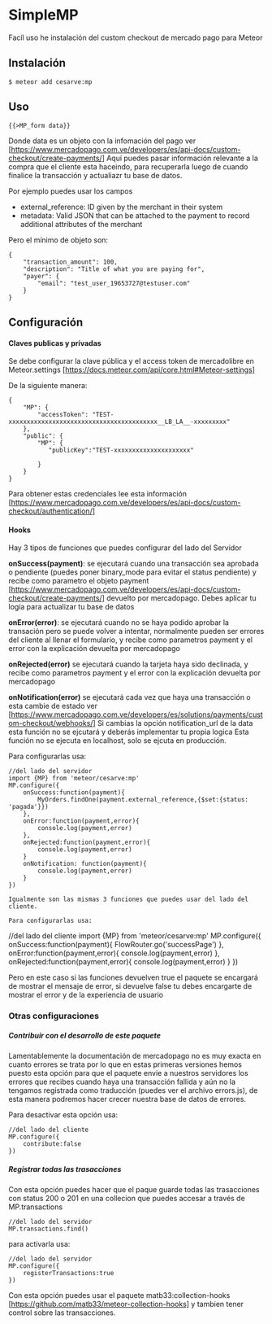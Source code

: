 # SimpleMP

Facíl uso he instalación del custom checkout de mercado pago para Meteor

## Instalación
```
$ meteor add cesarve:mp
```

## Uso
```
{{>MP_form data}}
```

Donde data es un objeto con la infomación del pago ver [https://www.mercadopago.com.ve/developers/es/api-docs/custom-checkout/create-payments/]
Aquí puedes pasar información relevante a la compra que el cliente esta haceindo, para recuperarla
 luego de cuando finalice la transacción y actualiazr tu base de datos.
 
Por ejemplo puedes usar los campos
* external_reference: ID given by the merchant in their system
* metadata: Valid JSON that can be attached to the payment to record additional 
attributes of the merchant

Pero el mínimo de objeto son:

```
{
    "transaction_amount": 100,
    "description": "Title of what you are paying for",
    "payer": {
        "email": "test_user_19653727@testuser.com"
    }
}

```


## Configuración 

#### Claves publicas y privadas
Se debe configurar la clave pública y el access token de mercadolibre en Meteor.settings 
[https://docs.meteor.com/api/core.html#Meteor-settings]

De la siguiente manera:

```
{
    "MP": {
        "accessToken": "TEST-xxxxxxxxxxxxxxxxxxxxxxxxxxxxxxxxxxxxxxxxx__LB_LA__-xxxxxxxxx"
    },
    "public": {
        "MP": {
           "publicKey":"TEST-xxxxxxxxxxxxxxxxxxxxx"

        }
    }
}
```

Para obtener estas credenciales lee esta información [https://www.mercadopago.com.ve/developers/es/api-docs/custom-checkout/authentication/]

#### Hooks 

Hay 3 tipos de funciones que puedes configurar del lado del Servidor

**onSuccess(payment)**: se ejecutará cuando una transacción sea aprobada o pendiente (puedes poner
 binary_mode para evitar el status pendiente) y recibe como parametro el objeto payment 
 [https://www.mercadopago.com.ve/developers/es/api-docs/custom-checkout/create-payments/] 
 devuelto por mercadopago. Debes aplicar tu logía para actualizar tu base de datos

**onError(error)**: se ejecutará cuando no se haya podido aprobar la transación pero se puede 
volver a intentar, normalmente pueden ser errores del cliente al llenar el formulario, y recibe 
como parametros payment y el error con la explicación devuelta por mercadopago

**onRejected(error)** se ejecutará cuando la tarjeta haya sido declinada, y recibe como parametros
 payment y el error con la explicación devuelta por mercadopago

**onNotification(error)** se ejecutará cada vez que haya una transacción o esta cambie de estado ver
[https://www.mercadopago.com.ve/developers/es/solutions/payments/custom-checkout/webhooks/]
Si cambias la opción notification_url de la data esta función no se ejcutará y deberás implementar tu propia logica
Esta función no se ejecuta en localhost, solo se ejcuta en producción.

Para configurarlas usa:
```
//del lado del servidor
import {MP} from 'meteor/cesarve:mp'
MP.configure({
    onSuccess:function(payment){
        MyOrders.findOne(payment.external_reference,{$set:{status: 'pagada'}})
    },
    onError:function(payment,error){
        console.log(payment,error)
    },
    onRejected:function(payment,error){
        console.log(payment,error)
    }
    onNotification: function(payment){
        console.log(payment,error)
    }
})

Igualmente son las mismas 3 funciones que puedes usar del lado del cliente.

Para configurarlas usa:
```
//del lado del cliente
import {MP} from 'meteor/cesarve:mp'
MP.configure({
    onSuccess:function(payment){
        FlowRouter.go('successPage')
    },
    onError:function(payment,error){
        console.log(payment,error)
    },
    onRejected:function(payment,error){
        console.log(payment,error)
    }
})

Pero en este caso si las funciones devuelven true el paquete se encargará de mostrar el mensaje 
de error, si devuelve false tu debes encargarte de mostrar el error y de la experiencia de usuario

### Otras configuraciones

##### Contribuir con el desarrollo de este paquete
Lamentablemente la documentación de mercadopago no es muy exacta en cuanto errores se trata por 
lo que en estas primeras versiones hemos puesto esta opción para que el paquete envie a nuestros
servidores los errores que recibes cuando haya una transacción fallida y aún no la tengamos 
registrada como traducción (puedes ver el archivo errors.js), de esta manera podremos hacer crecer 
nuestra base de datos de errores.

Para desactivar esta opción usa:
```
//del lado del cliente
MP.configure({
    contribute:false
})
```

##### Registrar todas las trasacciones 
Con esta opción puedes hacer que el paque guarde todas las trasacciones con status 200 o 201 en una 
collecion que puedes accesar a través de MP.transactions
```
//del lado del servidor
MP.transactions.find()
```

para activarla usa:
```
//del lado del servidor
MP.configure({
    registerTransactions:true
})
```

Con esta opción puedes usar el paquete matb33:collection-hooks [https://github.com/matb33/meteor-collection-hooks]
y tambien tener control sobre las transacciones.



